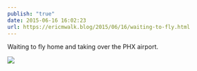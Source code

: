 ```yaml
---
publish: "true"
date: 2015-06-16 16:02:23
url: https://ericmwalk.blog/2015/06/16/waiting-to-fly.html
---
```


Waiting to fly home and taking over the PHX airport.

![](https://ericmwalk.blog/uploads/2022/9ed5174bf4.jpg)